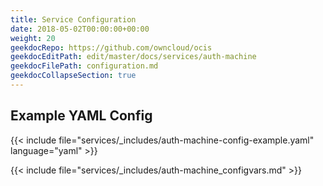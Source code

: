 ```yaml
---
title: Service Configuration
date: 2018-05-02T00:00:00+00:00
weight: 20
geekdocRepo: https://github.com/owncloud/ocis
geekdocEditPath: edit/master/docs/services/auth-machine
geekdocFilePath: configuration.md
geekdocCollapseSection: true
---
```


## Example YAML Config

{{< include file="services/_includes/auth-machine-config-example.yaml"  language="yaml" >}}

{{< include file="services/_includes/auth-machine_configvars.md" >}}
